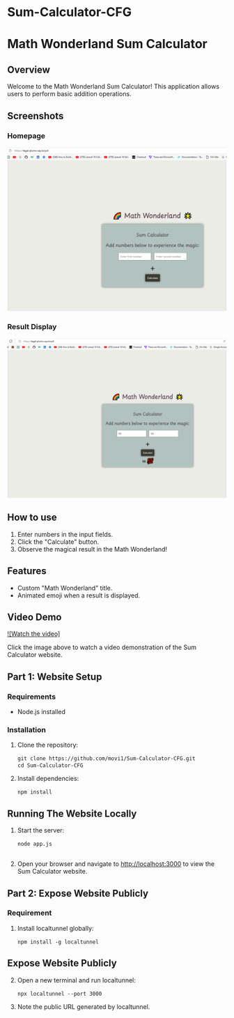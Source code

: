 # Sum-Calculator-CFG
# Math Wonderland Sum Calculator

## Overview

Welcome to the Math Wonderland Sum Calculator! This application allows users to perform basic addition operations.

## Screenshots

### Homepage
![Homepage](./public/images/math-wonderland-homepage.PNG)

### Result Display
![Result](./public/images/result-math.PNG)

## How to use

1. Enter numbers in the input fields.
2. Click the "Calculate" button.
3. Observe the magical result in the Math Wonderland!

## Features

- Custom "Math Wonderland" title.
- Animated emoji when a result is displayed.


## Video Demo

[![Watch the video]](https://youtu.be/B4mp6W_JHbM)

Click the image above to watch a video demonstration of the Sum Calculator website.


## Part 1: Website Setup

### Requirements
- Node.js installed

### Installation
1. Clone the repository:
   ```
   git clone https://github.com/movi1/Sum-Calculator-CFG.git
   cd Sum-Calculator-CFG
   ```
2. Install dependencies:
   ```
   npm install
   ```
## Running The Website Locally

1. Start the server:
   ```
   node app.js
 
   ```
2. Open your browser and navigate to [http://localhost:3000](http://localhost:3000) to view the Sum Calculator website.

## Part 2: Expose Website Publicly
### Requirement

1. Install localtunnel globally:
   ```
   npm install -g localtunnel

   ```

## Expose Website Publicly

2. Open a new terminal and run localtunnel:
   ```
   npx localtunnel --port 3000

   ```
3. Note the public URL generated by localtunnel.




